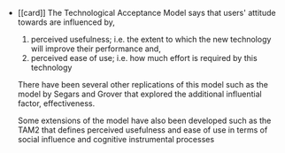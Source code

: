 - [[card]] The Technological Acceptance Model says that users' attitude towards  are influenced by,
  1. perceived usefulness; i.e. the extent to which the new technology will improve their performance and,
  2. perceived ease of use; i.e. how much effort is required by this technology
  
  There have been several other replications of this model such as the model by Segars and Grover that explored the additional influential factor, effectiveness.
  
  Some extensions of the model have also been developed such as the TAM2 that defines perceived usefulness and ease of use in terms of social influence and cognitive instrumental processes